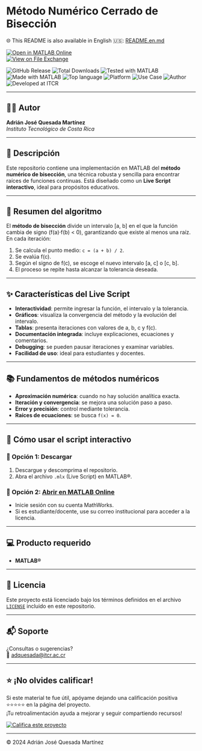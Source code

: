 # Método Numérico Cerrado de Bisección

🌐 This README is also available in English 🇺🇸: [README.en.md](README.en.md)

[![Open in MATLAB Online](https://www.mathworks.com/images/responsive/global/open-in-matlab-online.svg)](https://matlab.mathworks.com/open/github/v1?repo=adriancrc/Metodo-numerico-de-Biseccion)  
[![View on File Exchange](https://www.mathworks.com/matlabcentral/images/matlab-file-exchange.svg)](https://la.mathworks.com/matlabcentral/fileexchange/180635-metodo-numerico-de-biseccion)

![GitHub Release](https://img.shields.io/github/v/release/adriancrc/Metodo-numerico-de-Biseccion)
![Total Downloads](https://img.shields.io/github/downloads/adriancrc/Metodo-numerico-de-Biseccion/total)
![Tested with MATLAB](https://img.shields.io/endpoint?url=https%3A%2F%2Fraw.githubusercontent.com%2Fadriancrc%2FMetodo-numerico-de-Biseccion%2Fmain%2Freport%2Fbadge%2Ftested_with.json)
![Made with MATLAB](https://img.shields.io/badge/Made%20with-MATLAB-blue)
![Top language](https://img.shields.io/github/languages/top/adriancrc/Metodo-numerico-de-Biseccion?label=Top%20Language&color=blue)
![Platform](https://img.shields.io/badge/Platform-Windows%20%7C%20macOS%20%7C%20Linux-lightgrey)
![Use Case](https://img.shields.io/badge/Use-Educational-success)
![Author](https://img.shields.io/badge/Author-Adrián%20Quesada%20Martínez-blueviolet)
![Developed at ITCR](https://img.shields.io/badge/Developed%20at-ITCR-blue)




---

## 👨‍💻 Autor
**Adrián José Quesada Martínez**  
*Instituto Tecnológico de Costa Rica*

---

## 📘 Descripción

Este repositorio contiene una implementación en MATLAB del **método numérico de bisección**, una técnica robusta y sencilla para encontrar raíces de funciones continuas. Está diseñado como un **Live Script interactivo**, ideal para propósitos educativos.

---

## 🧠 Resumen del algoritmo

El **método de bisección** divide un intervalo \[a, b\] en el que la función cambia de signo (f(a)·f(b) < 0), garantizando que existe al menos una raíz. En cada iteración:

1. Se calcula el punto medio: `c = (a + b) / 2`.
2. Se evalúa f(c).
3. Según el signo de f(c), se escoge el nuevo intervalo \[a, c\] o \[c, b\].
4. El proceso se repite hasta alcanzar la tolerancia deseada.

---

## ✨ Características del Live Script

- **Interactividad**: permite ingresar la función, el intervalo y la tolerancia.
- **Gráficos**: visualiza la convergencia del método y la evolución del intervalo.
- **Tablas**: presenta iteraciones con valores de a, b, c y f(c).
- **Documentación integrada**: incluye explicaciones, ecuaciones y comentarios.
- **Debugging**: se pueden pausar iteraciones y examinar variables.
- **Facilidad de uso**: ideal para estudiantes y docentes.

---

## 📚 Fundamentos de métodos numéricos

- **Aproximación numérica**: cuando no hay solución analítica exacta.
- **Iteración y convergencia**: se mejora una solución paso a paso.
- **Error y precisión**: control mediante tolerancia.
- **Raíces de ecuaciones**: se busca `f(x) = 0`.

---

## 🚀 Cómo usar el script interactivo

### 🔹 Opción 1: Descargar

1. Descargue y descomprima el repositorio.
2. Abra el archivo `.mlx` (Live Script) en MATLAB®.

### 🔹 Opción 2: [Abrir en MATLAB Online](https://matlab.mathworks.com/open/github/v1?repo=adriancrc/Metodo-numerico-de-Biseccion)

- Inicie sesión con su cuenta MathWorks.
- Si es estudiante/docente, use su correo institucional para acceder a la licencia.

---

## 💻 Producto requerido

- **MATLAB®**

---

## 📄 Licencia

Este proyecto está licenciado bajo los términos definidos en el archivo [`LICENSE`](LICENSE) incluido en este repositorio.

---

## 📬 Soporte

¿Consultas o sugerencias?  
📧 [adquesada@itcr.ac.cr](mailto:adquesada@itcr.ac.cr)

---

## ⭐ ¡No olvides calificar!

Si este material te fue útil, apóyame dejando una calificación positiva ⭐⭐⭐⭐⭐ en la página del proyecto.  
¡Tu retroalimentación ayuda a mejorar y seguir compartiendo recursos!

[![Califica este proyecto](https://img.shields.io/badge/★★★★★-Califica%20en%20File%20Exchange-blueviolet?style=for-the-badge)](https://la.mathworks.com/matlabcentral/fileexchange/180635-metodo-numerico-de-biseccion)

---


© 2024 Adrián José Quesada Martínez









